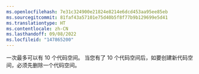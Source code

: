 ```yaml
---
ms.openlocfilehash: 7e31c324900e21824e8214e6dcd453aa95ee85eb
ms.sourcegitcommit: 81faf43a57101e75d40b5f8f77b9b129699e5d41
ms.translationtype: HT
ms.contentlocale: zh-CN
ms.lasthandoff: 09/08/2022
ms.locfileid: "147865200"
---
```

一次最多可以有 10 个代码空间。 当您有了 10 个代码空间后，如要创建新代码空间，必须先删除一个代码空间。